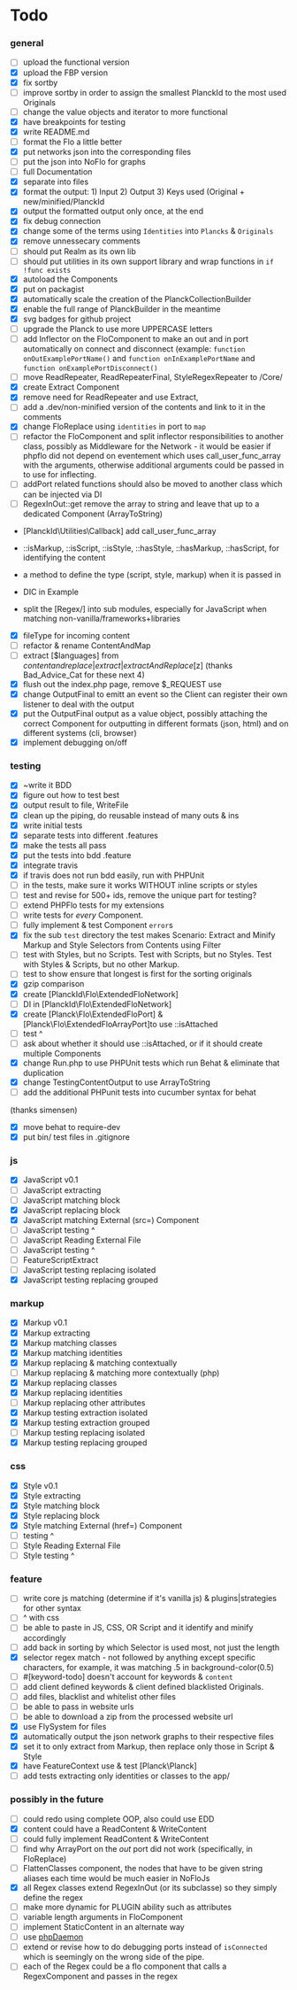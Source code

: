 # Todo

### general
* [ ] upload the functional version
* [x] upload the FBP version
* [x] fix sortby
* [ ] improve sortby in order to assign the smallest PlanckId to the most used Originals
* [ ] change the value objects and iterator to more functional
* [x] have breakpoints for testing 
* [x] write README.md
* [ ] format the Flo a little better 
* [x] put networks json into the corresponding files
* [ ] put the json into NoFlo for graphs
* [ ] full Documentation
* [x] separate into files
* [x] format the output: 1) Input 2) Output 3) Keys used (Original + new/minified/PlanckId
* [x] output the formatted output only once, at the end
* [x] fix debug connection
* [x] change some of the terms using `Identities` into `Plancks` & `Originals`
* [x] remove unnessecary comments
* [ ] should put Realm as its own lib
* [ ] should put utilities in its own support library and wrap functions in `if !func exists`
* [x] autoload the Components
* [x] put on packagist
* [x] automatically scale the creation of the PlanckCollectionBuilder
* [x] enable the full range of PlanckBuilder in the meantime
* [x] svg badges for github project
* [ ] upgrade the Planck to use more UPPERCASE letters
* [ ] add Inflector on the FloComponent to make an out and in port automatically on connect and disconnect (example: `function onOutExamplePortName()` and `function onInExamplePortName` and `function onExamplePortDisconnect()`
* [ ] move ReadRepeater, ReadRepeaterFinal, StyleRegexRepeater to /Core/
* [x] create Extract Component
* [x] remove need for ReadRepeater and use Extract, 
* [ ] add a .dev/non-minified version of the contents and link to it in the comments
* [x] change FloReplace using `identities` in port to `map`
* [ ] refactor the FloComponent and split inflector responsibilities to another class, possibly as Middleware for the Network - it would be easier if phpflo did not depend on eventement which uses call_user_func_array with the arguments, otherwise additional arguments could be passed in to use for inflecting.
* [ ] addPort related functions should also be moved to another class which can be injected via DI
* [ ] RegexInOut::get remove the array to string and leave that up to a dedicated Component (ArrayToString)
* [PlanckId\Utilities\Callback] add call_user_func_array

* ::isMarkup, ::isScript, ::isStyle, ::hasStyle, ::hasMarkup, ::hasScript, for identifying the content
* a method to define the type (script, style, markup) when it is passed in
* DIC in Example
* split the [Regex/] into sub modules, especially for JavaScript when matching non-vanilla/frameworks+libraries
* [x] fileType for incoming content
* [ ] refactor & rename ContentAndMap
* [ ] extract [$languages] from $content and replace|extract|extractAndReplace [$z]
(thanks Bad_Advice_Cat for these next 4)
* [x] flush out the index.php page, remove $_REQUEST use
* [x] change OutputFinal to emitt an event so the Client can register their own listener to deal with the output
* [x] put the OutputFinal output as a value object, possibly attaching the correct Component for outputting in different formats (json, html) and on different systems (cli, browser) 
* [x] implement debugging on/off

### testing
* [x] ~write it BDD 
* [x] figure out how to test best
* [x] output result to file, WriteFile 
* [x] clean up the piping, do reusable instead of many outs & ins
* [x] write initial tests
* [x] separate tests into different .features
* [x] make the tests all pass
* [x] put the tests into bdd .feature
* [x] integrate travis
* [x] if travis does not run bdd easily, run with PHPUnit
* [ ] in the tests, make sure it works WITHOUT inline scripts or styles
* [ ] test and revise for 500+ ids, remove the unique part for testing?
* [ ] extend PHPFlo tests for my extensions
* [ ] write tests for _every_ Component.
* [ ] fully implement & test Component `error`s
* [x] fix the sub `test` directory the test makes
Scenario: Extract and Minify Markup and Style Selectors from Contents using Filter
* [ ] test with Styles, but no Scripts. Test with Scripts, but no Styles. Test with Styles & Scripts, but no other Markup.
* [ ] test to show ensure that longest is first for the sorting originals
* [x] gzip comparison
* [x] create [PlanckId\Flo\ExtendedFloNetwork]
* [ ] DI in [PlanckId\Flo\ExtendedFloNetwork]
* [x] create [Planck\Flo\ExtendedFloPort] & [Planck\Flo\ExtendedFloArrayPort]to use ::isAttached
* [ ] test ^
* [ ] ask about whether it should use ::isAttached, or if it should create multiple Components
* [x] change Run.php to use PHPUnit tests which run Behat & eliminate that duplication
* [x] change TestingContentOutput to use ArrayToString
* [ ] add the additional PHPunit tests into cucumber syntax for behat

(thanks simensen)
* [x] move behat to require-dev
* [x] put bin/ test files in .gitignore

### js
* [x] JavaScript v0.1
* [ ] JavaScript extracting 
* [ ] JavaScript matching block
* [x] JavaScript replacing block 
* [x] JavaScript matching External (src=) Component
* [ ] JavaScript testing ^ 
* [ ] JavaScript Reading External File
* [ ] JavaScript testing ^
* [ ] FeatureScriptExtract
* [ ] JavaScript testing replacing isolated
* [x] JavaScript testing replacing grouped 

### markup
* [x] Markup v0.1
* [x] Markup extracting 
* [x] Markup matching classes
* [x] Markup matching identities
* [x] Markup replacing & matching contextually
* [ ] Markup replacing & matching more contextually (php)
* [x] Markup replacing classes 
* [x] Markup replacing identities 
* [ ] Markup replacing other attributes
* [x] Markup testing extraction isolated
* [x] Markup testing extraction grouped
* [ ] Markup testing replacing isolated
* [x] Markup testing replacing grouped 

### css
* [x] Style v0.1
* [x] Style extracting 
* [x] Style matching block
* [x] Style replacing block 
* [x] Style matching External (href=) Component
* [ ] testing ^ 
* [ ] Style Reading External File
* [ ] Style testing ^

### feature
* [ ] write core js matching (determine if it's vanilla js) & plugins|strategies for other syntax
* [ ] ^ with css 
* [ ] be able to paste in JS, CSS, OR Script and it identify and minify accordingly
* [ ] add back in sorting by which Selector is used most, not just the length
* [x] selector regex match - not followed by anything except specific characters, for example, it was matching .5 in background-color(0.5)
* [ ] #[keyword-todo] doesn't account for keywords & `content`
* [ ] add client defined keywords & client defined blacklisted Originals.
* [ ] add files, blacklist and whitelist other files
* [ ] be able to pass in website urls
* [ ] be able to download a zip from the processed website url
* [x] use FlySystem for files
* [x] automatically output the json network graphs to their respective files
* [x] set it to only extract from Markup, then replace only those in Script & Style
* [x] have FeatureContext use & test [Planck\Planck]
* [ ] add tests extracting only identities or classes to the app/
 
### possibly in the future 
* [ ] could redo using complete OOP, also could use EDD
* [x] content could have a ReadContent & WriteContent
* [ ] could fully implement ReadContent & WriteContent 
* [ ] find why ArrayPort on the *out* port did not work (specifically, in FloReplace)
* [ ] FlattenClasses component, the nodes that have to be given string aliases each time would be much easier in NoFloJs
* [x] all Regex classes extend RegexInOut (or its subclasse) so they simply define the regex
* [ ] make more dynamic for PLUGIN ability such as attributes
* [ ] variable length arguments in FloComponent
* [ ] implement StaticContent in an alternate way
* [ ] use [phpDaemon](http://daemon.io) 
* [ ] extend or revise how to do debugging ports instead of `isConnected` which is seemingly on the wrong side of the pipe.
* [ ] each of the Regex could be a flo component that calls a RegexComponent and passes in the regex
